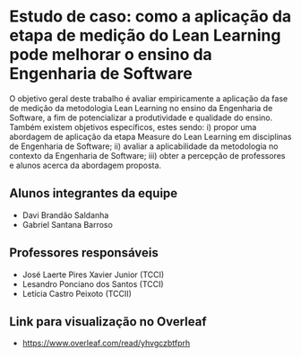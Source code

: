 # Estudo de caso: como a aplicação da etapa de medição do Lean Learning pode melhorar o ensino da Engenharia de Software
O objetivo geral deste trabalho é avaliar empiricamente a aplicação da fase de medição da metodologia Lean Learning no ensino da Engenharia de Software, a fim de potencializar a produtividade e qualidade do ensino. Também existem objetivos específicos, estes sendo: i) propor uma abordagem de aplicação da etapa Measure do Lean Learning em disciplinas de Engenharia de Software; ii) avaliar a aplicabilidade da metodologia no contexto da Engenharia de Software; iii) obter a percepção de professores e alunos acerca da abordagem proposta. 

## Alunos integrantes da equipe
* Davi Brandão Saldanha 
* Gabriel Santana Barroso

## Professores responsáveis
* José Laerte Pires Xavier Junior (TCCI)
* Lesandro Ponciano dos Santos (TCCI)
* Letícia Castro Peixoto (TCCII)

## Link para visualização no Overleaf 
* https://www.overleaf.com/read/yhvgczbtfprh
